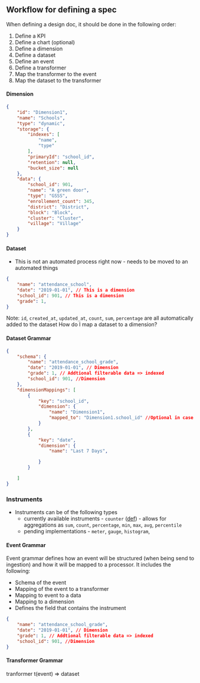 ## Workflow for defining a spec

When defining a design doc, it should be done in the following order:
1. Define a KPI
2. Define a chart (optional)
3. Define a dimension
4. Define a dataset
5. Define an event
6. Define a transformer
7. Map the transformer to the event
8. Map the dataset to the transformer


#### Dimension
```json
{
    "id": "Dimension1",
    "name": "Schools",
    "type": "dynamic",
    "storage": {
        "indexes": [
            "name",
            "type"
        ],
        "primaryId": "school_id",
        "retention": null,
        "bucket_size": null
    },
    "data": {
        "school_id": 901,
        "name": "A green door",
        "type": "GSSS",
        "enrollement_count": 345,
        "district": "District",
        "block": "Block",
        "cluster": "Cluster",
        "village": "Village"
    }
}
```

#### Dataset
- This is not an automated process right now - needs to be moved to an automated things
```json
{
    "name": "attendance_school",
    "date": "2019-01-01", // This is a dimension
    "school_id": 901, // This is a dimension
    "grade": 1,
}
```

Note: `id`, `created_at`, `updated_at`, `count`, `sum`, `percentage` are all automatically added to the dataset
How do I map a dataset to a dimension?

#### Dataset Grammar
```json
{
    "schema": {
        "name": "attendance_school_grade",
        "date": "2019-01-01", // Dimension
        "grade": 1, // Addtional filterable data => indexed
        "school_id": 901, //Dimension
    },
    "dimensionMappings": [
        {
            "key": "school_id",
            "dimension": {
                "name": "Dimension1",
                "mapped_to": "Dimension1.school_id" //Optional in case of time.
            }
        },
        {
            "key": "date",
            "dimension": {
                "name": "Last 7 Days",

            }
        }

    ]
}
```
### Instruments
- Instruments can be of the following types
    - currently available instruments - `counter` ([def](https://opentelemetry.io/docs/reference/specification/metrics/api/#counter)) - allows for aggregations as `sum`, `count`, `percentage`, `min`, `max`, `avg`, `percentile`
    - pending implementations  - `meter`, `gauge`, `histogram`,


#### Event Grammar
Event grammar defines how an event will be structured (when being send to ingestion) and how it will be mapped to a processor. It includes the following:
- Schema of the event
- Mapping of the event to a transformer
- Mapping to event to a data 
- Mapping to a dimension
- Defines the field that contains the instrument

```json
{
    "name": "attendance_school_grade",
    "date": "2019-01-01", // Dimension
    "grade": 1, // Addtional filterable data => indexed
    "school_id": 901, //Dimension
}
```

#### Transformer Grammar
tranformer t(event) => dataset







